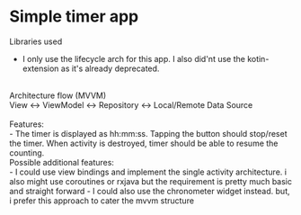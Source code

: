 # Simple timer app

Libraries used<br />
- I only use the lifecycle arch for this app. I also did'nt use the kotin-extension as it's already deprecated. 
<br />
Architecture flow (MVVM)<br />
View <-> ViewModel <-> Repository <-> Local/Remote Data Source<br />
<br />
Features:<br />
  - The timer is displayed as hh:mm:ss. Tapping the button should stop/reset the timer. When activity is destroyed, timer should be able to resume the counting.
<br />
Possible additional features:<br />
- I could use view bindings and implement the single activity architecture. i also might use coroutines or rxjava but the requirement is pretty much basic and straight forward
- I could also use the chronometer widget instead. but, i prefer this approach to cater the mvvm structure
